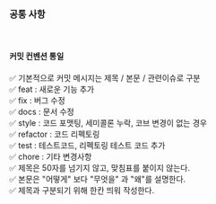 ### 공통 사항

<br/>

#### 커밋 컨벤션 통일 <br/>

✅ 기본적으로 커밋 메시지는 제목 / 본문 / 관련이슈로 구분 <br/>
✅ feat : 새로운 기능 추가 <br/>
✅ fix : 버그 수정 <br/>
✅ docs : 문서 수정 <br/>
✅ style : 코드 포맷팅, 세미콜론 누락, 코브 변경이 없는 경우 <br/>
✅ refactor : 코드 리펙토링 <br/>
✅ test : 테스트코드, 리펙토링 테스트 코드 추가 <br/>
✅ chore : 기타 변경사항 <br/>
✅ 제목은 50자를 넘기지 않고, 맞침표를 붙이지 않는다. <br/>
✅ 본문은 "어떻게" 보다 "무엇을" 과 "왜"를 설명한다. <br/>
✅ 제목과 구분되기 위해 한칸 띄워 작성한다. <br/>
<br/><br/>